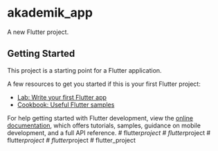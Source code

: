 # akademik_app

A new Flutter project.

## Getting Started

This project is a starting point for a Flutter application.

A few resources to get you started if this is your first Flutter project:

- [Lab: Write your first Flutter app](https://docs.flutter.dev/get-started/codelab)
- [Cookbook: Useful Flutter samples](https://docs.flutter.dev/cookbook)

For help getting started with Flutter development, view the
[online documentation](https://docs.flutter.dev/), which offers tutorials,
samples, guidance on mobile development, and a full API reference.
#   f l u t t e r _ p r o j e c t  
 #   f l u t t e r _ p r o j e c t  
 #   f l u t t e r _ p r o j e c t  
 #   f l u t t e r _ p r o j e c t  
 #   f l u t t e r _ p r o j e c t  
 